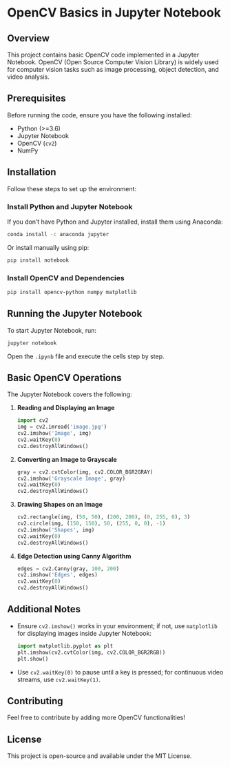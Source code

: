 # OpenCV Basics in Jupyter Notebook

## Overview
This project contains basic OpenCV code implemented in a Jupyter Notebook. OpenCV (Open Source Computer Vision Library) is widely used for computer vision tasks such as image processing, object detection, and video analysis.

## Prerequisites
Before running the code, ensure you have the following installed:
- Python (>=3.6)
- Jupyter Notebook
- OpenCV (`cv2`)
- NumPy

## Installation
Follow these steps to set up the environment:

### Install Python and Jupyter Notebook
If you don’t have Python and Jupyter installed, install them using Anaconda:
```bash
conda install -c anaconda jupyter
```
Or install manually using pip:
```bash
pip install notebook
```

### Install OpenCV and Dependencies
```bash
pip install opencv-python numpy matplotlib
```

## Running the Jupyter Notebook
To start Jupyter Notebook, run:
```bash
jupyter notebook
```
Open the `.ipynb` file and execute the cells step by step.

## Basic OpenCV Operations
The Jupyter Notebook covers the following:
1. **Reading and Displaying an Image**
    ```python
    import cv2
    img = cv2.imread('image.jpg')
    cv2.imshow('Image', img)
    cv2.waitKey(0)
    cv2.destroyAllWindows()
    ```
2. **Converting an Image to Grayscale**
    ```python
    gray = cv2.cvtColor(img, cv2.COLOR_BGR2GRAY)
    cv2.imshow('Grayscale Image', gray)
    cv2.waitKey(0)
    cv2.destroyAllWindows()
    ```
3. **Drawing Shapes on an Image**
    ```python
    cv2.rectangle(img, (50, 50), (200, 200), (0, 255, 0), 3)
    cv2.circle(img, (150, 150), 50, (255, 0, 0), -1)
    cv2.imshow('Shapes', img)
    cv2.waitKey(0)
    cv2.destroyAllWindows()
    ```
4. **Edge Detection using Canny Algorithm**
    ```python
    edges = cv2.Canny(gray, 100, 200)
    cv2.imshow('Edges', edges)
    cv2.waitKey(0)
    cv2.destroyAllWindows()
    ```

## Additional Notes
- Ensure `cv2.imshow()` works in your environment; if not, use `matplotlib` for displaying images inside Jupyter Notebook:
    ```python
    import matplotlib.pyplot as plt
    plt.imshow(cv2.cvtColor(img, cv2.COLOR_BGR2RGB))
    plt.show()
    ```
- Use `cv2.waitKey(0)` to pause until a key is pressed; for continuous video streams, use `cv2.waitKey(1)`.

## Contributing
Feel free to contribute by adding more OpenCV functionalities!

## License
This project is open-source and available under the MIT License.

